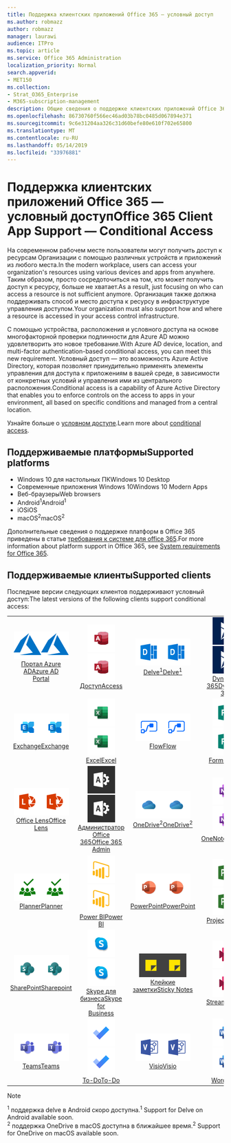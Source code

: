 ```yaml
---
title: Поддержка клиентских приложений Office 365 — условный доступ
ms.author: robmazz
author: robmazz
manager: laurawi
audience: ITPro
ms.topic: article
ms.service: Office 365 Administration
localization_priority: Normal
search.appverid:
- MET150
ms.collection:
- Strat_O365_Enterprise
- M365-subscription-management
description: Общие сведения о поддержке клиентских приложений Office 365 для условного доступа
ms.openlocfilehash: 86730760f566ec46ad03b78bc0485d067894e371
ms.sourcegitcommit: 9c6e31204aa326c31d60befe80e610f702e65800
ms.translationtype: MT
ms.contentlocale: ru-RU
ms.lasthandoff: 05/14/2019
ms.locfileid: "33976881"
---
```

# <a name="office-365-client-app-support--conditional-access"></a><span data-ttu-id="623f8-103">Поддержка клиентских приложений Office 365 — условный доступ</span><span class="sxs-lookup"><span data-stu-id="623f8-103">Office 365 Client App Support — Conditional Access</span></span>

<span data-ttu-id="623f8-104">На современном рабочем месте пользователи могут получить доступ к ресурсам Организации с помощью различных устройств и приложений из любого места.</span><span class="sxs-lookup"><span data-stu-id="623f8-104">In the modern workplace, users can access your organization's resources using various devices and apps from anywhere.</span></span> <span data-ttu-id="623f8-105">Таким образом, просто сосредоточиться на том, кто может получить доступ к ресурсу, больше не хватает.</span><span class="sxs-lookup"><span data-stu-id="623f8-105">As a result, just focusing on who can access a resource is not sufficient anymore.</span></span> <span data-ttu-id="623f8-106">Организация также должна поддерживать способ и место доступа к ресурсу в инфраструктуре управления доступом.</span><span class="sxs-lookup"><span data-stu-id="623f8-106">Your organization must also support how and where a resource is accessed in your access control infrastructure.</span></span>

<span data-ttu-id="623f8-107">С помощью устройства, расположения и условного доступа на основе многофакторной проверки подлинности для Azure AD можно удовлетворить это новое требование.</span><span class="sxs-lookup"><span data-stu-id="623f8-107">With Azure AD device, location, and multi-factor authentication-based conditional access, you can meet this new requirement.</span></span> <span data-ttu-id="623f8-108">Условный доступ — это возможность Azure Active Directory, которая позволяет принудительно применять элементы управления для доступа к приложениям в вашей среде, в зависимости от конкретных условий и управления ими из центрального расположения.</span><span class="sxs-lookup"><span data-stu-id="623f8-108">Conditional access is a capability of Azure Active Directory that enables you to enforce controls on the access to apps in your environment, all based on specific conditions and managed from a central location.</span></span>

<span data-ttu-id="623f8-109">Узнайте больше о [условном доступе](https://docs.microsoft.com/azure/active-directory/conditional-access/).</span><span class="sxs-lookup"><span data-stu-id="623f8-109">Learn more about [conditional access](https://docs.microsoft.com/azure/active-directory/conditional-access/).</span></span>

## <a name="supported-platforms"></a><span data-ttu-id="623f8-110">Поддерживаемые платформы</span><span class="sxs-lookup"><span data-stu-id="623f8-110">Supported platforms</span></span>

 - <span data-ttu-id="623f8-111">Windows 10 для настольных ПК</span><span class="sxs-lookup"><span data-stu-id="623f8-111">Windows 10 Desktop</span></span>
 - <span data-ttu-id="623f8-112">Современные приложения Windows 10</span><span class="sxs-lookup"><span data-stu-id="623f8-112">Windows 10 Modern Apps</span></span>
 - <span data-ttu-id="623f8-113">Веб-браузеры</span><span class="sxs-lookup"><span data-stu-id="623f8-113">Web browsers</span></span>
 - <span data-ttu-id="623f8-114">Android<sup>1</sup></span><span class="sxs-lookup"><span data-stu-id="623f8-114">Android<sup>1</sup></span></span>
 - <span data-ttu-id="623f8-115">iOS</span><span class="sxs-lookup"><span data-stu-id="623f8-115">iOS</span></span>
 - <span data-ttu-id="623f8-116">macOS<sup>2</sup></span><span class="sxs-lookup"><span data-stu-id="623f8-116">macOS<sup>2</sup></span></span>

<span data-ttu-id="623f8-117">Дополнительные сведения о поддержке платформ в Office 365 приведены в статье [требования к системе для office 365](https://products.office.com/office-system-requirements).</span><span class="sxs-lookup"><span data-stu-id="623f8-117">For more information about platform support in Office 365, see [System requirements for Office 365](https://products.office.com/office-system-requirements).</span></span>

## <a name="supported-clients"></a><span data-ttu-id="623f8-118">Поддерживаемые клиенты</span><span class="sxs-lookup"><span data-stu-id="623f8-118">Supported clients</span></span>

<span data-ttu-id="623f8-119">Последние версии следующих клиентов поддерживают условный доступ:</span><span class="sxs-lookup"><span data-stu-id="623f8-119">The latest versions of the following clients support conditional access:</span></span>

| | | | | | |
|:---:|:---:|:---:|:---:|:---:|:---:|
| <span data-ttu-id="623f8-120">![Значок Azure](media/o365-azure-64x64.png)</span><span class="sxs-lookup"><span data-stu-id="623f8-120">![Azure icon](media/o365-azure-64x64.png)</span></span> <br> [<span data-ttu-id="623f8-121">Портал Azure <br> AD</span><span class="sxs-lookup"><span data-stu-id="623f8-121">Azure AD <br> Portal </span></span>](https://azure.microsoft.com/features/azure-portal/) | <span data-ttu-id="623f8-122">![Значок доступа](media/o365-access-64x64.png)</span><span class="sxs-lookup"><span data-stu-id="623f8-122">![Access icon](media/o365-access-64x64.png)</span></span> <br> [<span data-ttu-id="623f8-123">Доступ</span><span class="sxs-lookup"><span data-stu-id="623f8-123">Access</span></span>](https://products.office.com/access) | <span data-ttu-id="623f8-124">![Значок delve](media/o365-delve-64x64.png)</span><span class="sxs-lookup"><span data-stu-id="623f8-124">![Delve icon](media/o365-delve-64x64.png)</span></span> <br> [<span data-ttu-id="623f8-125">Delve<sup>1</sup></span><span class="sxs-lookup"><span data-stu-id="623f8-125">Delve<sup>1</sup></span></span>](https://products.office.com/business/intelligent-search) | <span data-ttu-id="623f8-126">![Значок Dynamics 365](media/o365-dynamics365-64x64.png)</span><span class="sxs-lookup"><span data-stu-id="623f8-126">![Dynamics 365 icon](media/o365-dynamics365-64x64.png)</span></span> <br> [<span data-ttu-id="623f8-127">Dynamics 365</span><span class="sxs-lookup"><span data-stu-id="623f8-127">Dynamics 365</span></span>](https://dynamics.microsoft.com) | <span data-ttu-id="623f8-128">![Значок пограничного сервера](media/o365-edge-64x64.png)</span><span class="sxs-lookup"><span data-stu-id="623f8-128">![Edge icon](media/o365-edge-64x64.png)</span></span> <br> [<span data-ttu-id="623f8-129">Кромки</span><span class="sxs-lookup"><span data-stu-id="623f8-129">Edge</span></span>](https://www.microsoft.com/windows/microsoft-edge) 
| <span data-ttu-id="623f8-130">![Значок Exchange](media/o365-exchange-64x64.png)</span><span class="sxs-lookup"><span data-stu-id="623f8-130">![Exchange icon](media/o365-exchange-64x64.png)</span></span> <br> [<span data-ttu-id="623f8-131">Exchange</span><span class="sxs-lookup"><span data-stu-id="623f8-131">Exchange</span></span>](https://products.office.com/exchange/exchange-online) | <span data-ttu-id="623f8-132">![Значок Excel](media/o365-excel-64x64.png)</span><span class="sxs-lookup"><span data-stu-id="623f8-132">![Excel icon](media/o365-excel-64x64.png)</span></span> <br> [<span data-ttu-id="623f8-133">Excel</span><span class="sxs-lookup"><span data-stu-id="623f8-133">Excel</span></span>](https://products.office.com/excel) | <span data-ttu-id="623f8-134">![Значок "Flow"](media/o365-flow-64x64.png)</span><span class="sxs-lookup"><span data-stu-id="623f8-134">![Flow icon](media/o365-flow-64x64.png)</span></span> <br> [<span data-ttu-id="623f8-135">Flow</span><span class="sxs-lookup"><span data-stu-id="623f8-135">Flow</span></span>](https://flow.microsoft.com) | <span data-ttu-id="623f8-136">![Значок форм](media/o365-forms-64x64.png)</span><span class="sxs-lookup"><span data-stu-id="623f8-136">![Forms icon](media/o365-forms-64x64.png)</span></span> <br> [<span data-ttu-id="623f8-137">Forms</span><span class="sxs-lookup"><span data-stu-id="623f8-137">Forms</span></span>](https://flow.microsoft.com/connectors/shared_microsoftforms/microsoft-forms/) | <span data-ttu-id="623f8-138">![Значок Kaizala](media/o365-kaizala-64x64.png)</span><span class="sxs-lookup"><span data-stu-id="623f8-138">![Kaizala icon](media/o365-kaizala-64x64.png)</span></span> <br> [<span data-ttu-id="623f8-139">Kaizala</span><span class="sxs-lookup"><span data-stu-id="623f8-139">Kaizala</span></span>](https://products.office.com/en/business/microsoft-kaizala) 
| <span data-ttu-id="623f8-140">![Значок лупы](media/o365-lens-64x64.png)</span><span class="sxs-lookup"><span data-stu-id="623f8-140">![Lens icon](media/o365-lens-64x64.png)</span></span> <br> [<span data-ttu-id="623f8-141">Office Lens</span><span class="sxs-lookup"><span data-stu-id="623f8-141">Office Lens</span></span>](https://www.microsoft.com/p/office-lens/9wzdncrfj3t8?activetab=pivot%3Aoverviewtab) | <span data-ttu-id="623f8-142">![Значок администратора Office 365](media/o365-o365admin-64x64.png)</span><span class="sxs-lookup"><span data-stu-id="623f8-142">![Office 365 Admin icon](media/o365-o365admin-64x64.png)</span></span> <br> [<span data-ttu-id="623f8-143">Администратор Office <br> 365</span><span class="sxs-lookup"><span data-stu-id="623f8-143">Office 365 <br> Admin</span></span>](https://products.office.com/business/manage-office-365-admin-app) | <span data-ttu-id="623f8-144">![Значок OneDrive для бизнеса](media/o365-OneDrive-64x64.png)</span><span class="sxs-lookup"><span data-stu-id="623f8-144">![OneDrive for Business icon](media/o365-OneDrive-64x64.png)</span></span> <br> [<span data-ttu-id="623f8-145">OneDrive<sup>2</sup></span><span class="sxs-lookup"><span data-stu-id="623f8-145">OneDrive<sup>2</sup></span></span>](https://products.office.com/onedrive-for-business/online-cloud-storage) | <span data-ttu-id="623f8-146">![Значок OneNote](media/o365-OneNote-64x64.png)</span><span class="sxs-lookup"><span data-stu-id="623f8-146">![OneNote icon](media/o365-OneNote-64x64.png)</span></span> <br> [<span data-ttu-id="623f8-147">OneNote</span><span class="sxs-lookup"><span data-stu-id="623f8-147">OneNote</span></span>](https://products.office.com/onenote) | <span data-ttu-id="623f8-148">![Значок Outlook](media/o365-outlook-64x64.png)</span><span class="sxs-lookup"><span data-stu-id="623f8-148">![Outlook icon](media/o365-outlook-64x64.png)</span></span> <br> [<span data-ttu-id="623f8-149">Outlook</span><span class="sxs-lookup"><span data-stu-id="623f8-149">Outlook</span></span>](https://products.office.com/outlook) |
| <span data-ttu-id="623f8-150">![Значок планировщика](media/o365-planner-64x64.png)</span><span class="sxs-lookup"><span data-stu-id="623f8-150">![Planner icon](media/o365-planner-64x64.png)</span></span> <br> [<span data-ttu-id="623f8-151">Planner</span><span class="sxs-lookup"><span data-stu-id="623f8-151">Planner</span></span>](https://products.office.com/business/task-management-software) | <span data-ttu-id="623f8-152">![Значок PowerBI](media/o365-powerbi-64x64.png)</span><span class="sxs-lookup"><span data-stu-id="623f8-152">![PowerBI icon](media/o365-powerbi-64x64.png)</span></span> <br> [<span data-ttu-id="623f8-153">Power BI</span><span class="sxs-lookup"><span data-stu-id="623f8-153">Power BI</span></span>](https://powerbi.microsoft.com) | <span data-ttu-id="623f8-154">![Значок PowerPoint](media/o365-powerpoint-64x64.png)</span><span class="sxs-lookup"><span data-stu-id="623f8-154">![PowerPoint icon](media/o365-powerpoint-64x64.png)</span></span> <br> [<span data-ttu-id="623f8-155">PowerPoint</span><span class="sxs-lookup"><span data-stu-id="623f8-155">PowerPoint</span></span>](https://products.office.com/powerpoint) | <span data-ttu-id="623f8-156">![Значок проекта](media/o365-project-64x64.png)</span><span class="sxs-lookup"><span data-stu-id="623f8-156">![Project icon](media/o365-project-64x64.png)</span></span> <br> [<span data-ttu-id="623f8-157">Project</span><span class="sxs-lookup"><span data-stu-id="623f8-157">Project</span></span>](https://products.office.com/project) | <span data-ttu-id="623f8-158">![Значок Publisher](media/o365-publisher-64x64.png)</span><span class="sxs-lookup"><span data-stu-id="623f8-158">![Publisher icon](media/o365-publisher-64x64.png)</span></span> <br> [<span data-ttu-id="623f8-159">Publisher</span><span class="sxs-lookup"><span data-stu-id="623f8-159">Publisher</span></span>](https://products.office.com/publisher)
| <span data-ttu-id="623f8-160">![Значок SharePoint](media/o365-sharepoint-64x64.png)</span><span class="sxs-lookup"><span data-stu-id="623f8-160">![SharePoint icon](media/o365-sharepoint-64x64.png)</span></span> <br> [<span data-ttu-id="623f8-161">SharePoint</span><span class="sxs-lookup"><span data-stu-id="623f8-161">Sharepoint</span></span>](https://products.office.com/sharepoint) | <span data-ttu-id="623f8-162">![Значок Skype для бизнеса](media/o365-skypeforbusiness-64x64.png)</span><span class="sxs-lookup"><span data-stu-id="623f8-162">![Skype for Business icon](media/o365-skypeforbusiness-64x64.png)</span></span> <br> [<span data-ttu-id="623f8-163">Skype для <br> бизнеса</span><span class="sxs-lookup"><span data-stu-id="623f8-163">Skype for <br> Business</span></span>](https://www.skype.com/business/) | <span data-ttu-id="623f8-164">![Значок клейких заметок](media/o365-stickynotes-64x64.png)</span><span class="sxs-lookup"><span data-stu-id="623f8-164">![Sticky Notes icon](media/o365-stickynotes-64x64.png)</span></span> <br> [<span data-ttu-id="623f8-165">Клейкие заметки</span><span class="sxs-lookup"><span data-stu-id="623f8-165">Sticky Notes</span></span>](https://www.microsoft.com/p/microsoft-sticky-notes/9nblggh4qghw) | <span data-ttu-id="623f8-166">![Значок потока](media/o365-stream-64x64.png)</span><span class="sxs-lookup"><span data-stu-id="623f8-166">![Stream icon](media/o365-stream-64x64.png)</span></span> <br> [<span data-ttu-id="623f8-167">Stream</span><span class="sxs-lookup"><span data-stu-id="623f8-167">Stream</span></span>](https://stream.microsoft.com) | <span data-ttu-id="623f8-168">![Значок Sway](media/o365-sway-64x64.png)</span><span class="sxs-lookup"><span data-stu-id="623f8-168">![Sway icon](media/o365-sway-64x64.png)</span></span> <br> [<span data-ttu-id="623f8-169">Sway</span><span class="sxs-lookup"><span data-stu-id="623f8-169">Sway</span></span>](https://sway.com) 
| <span data-ttu-id="623f8-170">![Значок рабочих групп](media/o365-teams-64x64.png)</span><span class="sxs-lookup"><span data-stu-id="623f8-170">![Teams icon](media/o365-teams-64x64.png)</span></span> <br> [<span data-ttu-id="623f8-171">Teams</span><span class="sxs-lookup"><span data-stu-id="623f8-171">Teams</span></span>](https://products.office.com/microsoft-teams/group-chat-software) | <span data-ttu-id="623f8-172">![Значок дел](media/o365-todo-64x64.png)</span><span class="sxs-lookup"><span data-stu-id="623f8-172">![To-Do icon](media/o365-todo-64x64.png)</span></span> <br> [<span data-ttu-id="623f8-173">To-Do</span><span class="sxs-lookup"><span data-stu-id="623f8-173">To-Do</span></span>](https://todo.microsoft.com) | <span data-ttu-id="623f8-174">![Значок Visio](media/o365-visio-64x64.png)</span><span class="sxs-lookup"><span data-stu-id="623f8-174">![Visio icon](media/o365-visio-64x64.png)</span></span> <br> [<span data-ttu-id="623f8-175">Visio</span><span class="sxs-lookup"><span data-stu-id="623f8-175">Visio</span></span>](https://products.office.com/visio/flowchart-software) | <span data-ttu-id="623f8-176">![Значок Word](media/o365-word-64x64.png)</span><span class="sxs-lookup"><span data-stu-id="623f8-176">![Word icon](media/o365-word-64x64.png)</span></span> <br> [<span data-ttu-id="623f8-177">Word</span><span class="sxs-lookup"><span data-stu-id="623f8-177">Word</span></span>](https://products.office.com/word) | <span data-ttu-id="623f8-178">![Значок Yammer](media/o365-yammer-64x64.png)</span><span class="sxs-lookup"><span data-stu-id="623f8-178">![Yammer icon](media/o365-yammer-64x64.png)</span></span> <br> [<span data-ttu-id="623f8-179">Yammer</span><span class="sxs-lookup"><span data-stu-id="623f8-179">Yammer</span></span>](https://products.office.com/yammer/yammer-overview)

> [!NOTE]
> <span data-ttu-id="623f8-180"><sup>1</sup> поддержка delve в Android скоро доступна.</span><span class="sxs-lookup"><span data-stu-id="623f8-180"><sup>1</sup> Support for Delve on Android available soon.</span></span> <br>
> <span data-ttu-id="623f8-181"><sup>2</sup> поддержка OneDrive в macOS доступна в ближайшее время.</span><span class="sxs-lookup"><span data-stu-id="623f8-181"><sup>2</sup> Support for OneDrive on macOS available soon.</span></span>